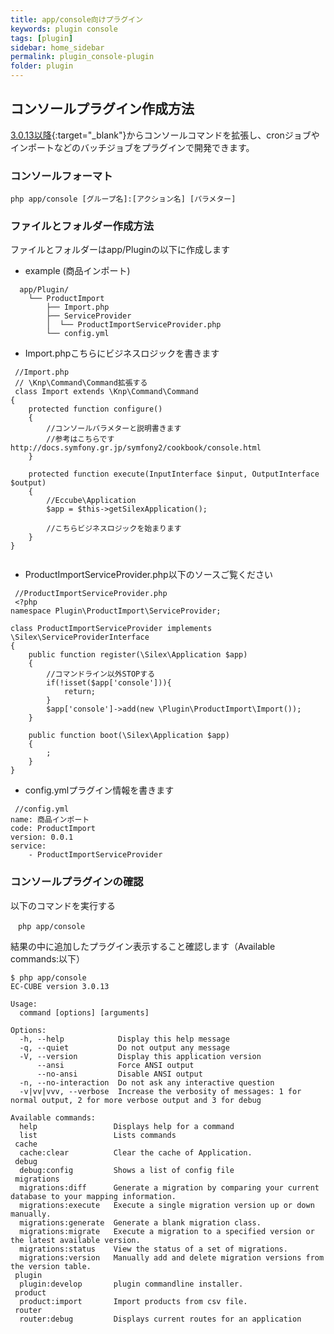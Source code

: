 ```yaml
---
title: app/console向けプラグイン
keywords: plugin console
tags: [plugin]
sidebar: home_sidebar
permalink: plugin_console-plugin
folder: plugin
---
```


## コンソールプラグイン作成方法 

[3.0.13以降](https://github.com/EC-CUBE/ec-cube/pull/1952){:target="_blank"}からコンソールコマンドを拡張し、cronジョブやインポートなどのバッチジョブをプラグインで開発できます。  

### コンソールフォーマト

```
php app/console [グループ名]:[アクション名] [パラメター]
```

### ファイルとフォルダー作成方法

ファイルとフォルダーはapp/Pluginの以下に作成します

* example (商品インポート)

```
  app/Plugin/
    └── ProductImport
        ├── Import.php
        ├── ServiceProvider
        │  └── ProductImportServiceProvider.php
        └── config.yml
```
 - Import.phpこちらにビジネスロジックを書きます

```
 //Import.php
 // \Knp\Command\Command拡張する
 class Import extends \Knp\Command\Command
{
    protected function configure()
    {
        //コンソールパラメターと説明書きます
		//参考はこちらですhttp://docs.symfony.gr.jp/symfony2/cookbook/console.html
    }

    protected function execute(InputInterface $input, OutputInterface $output)
    {
        //Eccube\Application
        $app = $this->getSilexApplication();
        
		//こちらビジネスロジックを始まります
    }
}
 
```
 
 - ProductImportServiceProvider.php以下のソースご覧ください

```
 //ProductImportServiceProvider.php
 <?php
namespace Plugin\ProductImport\ServiceProvider;

class ProductImportServiceProvider implements \Silex\ServiceProviderInterface
{
    public function register(\Silex\Application $app)
    {
	    //コマンドライン以外STOPする
        if(!isset($app['console'])){
            return;
        }
        $app['console']->add(new \Plugin\ProductImport\Import());
    }

    public function boot(\Silex\Application $app)
    {
        ;
    }
}
```

- config.ymlプラグイン情報を書きます

```
 //config.yml
name: 商品インポート
code: ProductImport
version: 0.0.1
service:
    - ProductImportServiceProvider

```

### コンソールプラグインの確認

以下のコマンドを実行する

```
　php app/console

```

結果の中に追加したプラグイン表示すること確認します（Available commands:以下）

```
$ php app/console
EC-CUBE version 3.0.13

Usage:
  command [options] [arguments]

Options:
  -h, --help            Display this help message
  -q, --quiet           Do not output any message
  -V, --version         Display this application version
      --ansi            Force ANSI output
      --no-ansi         Disable ANSI output
  -n, --no-interaction  Do not ask any interactive question
  -v|vv|vvv, --verbose  Increase the verbosity of messages: 1 for normal output, 2 for more verbose output and 3 for debug

Available commands:
  help                 Displays help for a command
  list                 Lists commands
 cache
  cache:clear          Clear the cache of Application.
 debug
  debug:config         Shows a list of config file
 migrations
  migrations:diff      Generate a migration by comparing your current database to your mapping information.
  migrations:execute   Execute a single migration version up or down manually.
  migrations:generate  Generate a blank migration class.
  migrations:migrate   Execute a migration to a specified version or the latest available version.
  migrations:status    View the status of a set of migrations.
  migrations:version   Manually add and delete migration versions from the version table.
 plugin
  plugin:develop       plugin commandline installer.
 product
  product:import       Import products from csv file.
 router
  router:debug         Displays current routes for an application

```
